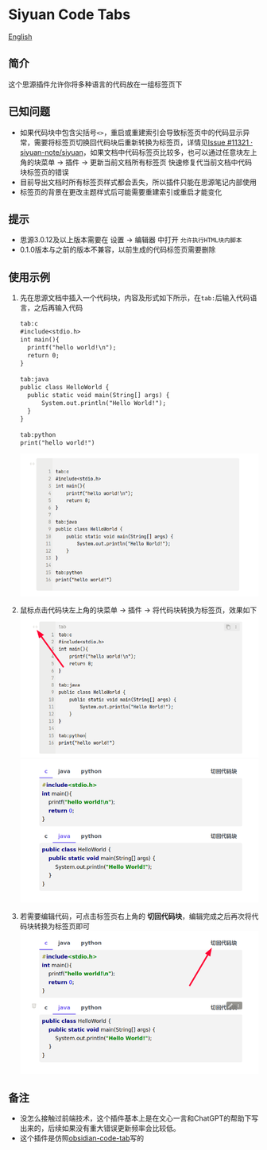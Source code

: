 
# Siyuan Code Tabs

[English](./README.md)
## 简介
这个思源插件允许你将多种语言的代码放在一组标签页下

## 已知问题
- 如果代码块中包含尖括号`<>`，重启或重建索引会导致标签页中的代码显示异常，需要将标签页切换回代码块后重新转换为标签页，详情见[Issue #11321 · siyuan-note/siyuan](https://github.com/siyuan-note/siyuan/issues/11321)，如果文档中代码标签页比较多，也可以通过任意块左上角的块菜单 -> 插件 -> 更新当前文档所有标签页 快速修复代当前文档中代码块标签页的错误
- 目前导出文档时所有标签页样式都会丢失，所以插件只能在思源笔记内部使用
- 标签页的背景在更改主题样式后可能需要重建索引或重启才能变化

## 提示
- 思源3.0.12及以上版本需要在 设置 -> 编辑器 中打开 `允许执行HTML块内脚本`
- 0.1.0版本与之前的版本不兼容，以前生成的代码标签页需要删除

## 使用示例
1. 先在思源文档中插入一个代码块，内容及形式如下所示，在`tab:`后输入代码语言，之后再输入代码
   ```
   tab:c
   #include<stdio.h>
   int main(){
     printf("hello world!\n");
     return 0;
   }

   tab:java
   public class HelloWorld {
     public static void main(String[] args) {
         System.out.println("Hello World!");
     }
   }
   
   tab:python
   print("hello world!")
   ```
   ![图1](./asset/1.png)
2. 鼠标点击代码块左上角的块菜单 -> 插件 -> 将代码块转换为标签页，效果如下
   ![图2-1](./asset/2-1.png)
   ![图2-2](./asset/2-2.png)

3. 若需要编辑代码，可点击标签页右上角的 **切回代码块**，编辑完成之后再次将代码块转换为标签页即可
   ![图3](./asset/3.png)

## 备注
- 没怎么接触过前端技术，这个插件基本上是在文心一言和ChatGPT的帮助下写出来的，后续如果没有重大错误更新频率会比较低。
- 这个插件是仿照[obsidian-code-tab](https://github.com/lazyloong/obsidian-code-tab)写的